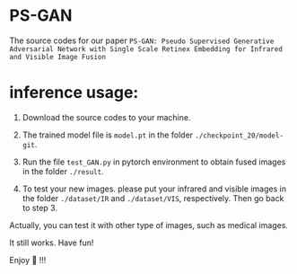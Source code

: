# PS-GAN
The source codes for our paper `PS-GAN: Pseudo Supervised Generative Adversarial Network with Single Scale Retinex Embedding for Infrared and Visible Image Fusion`

# inference usage:

1. Download the source codes to your machine.

2. The trained model file is `model.pt` in the folder `./checkpoint_20/model-git`.

3. Run the file `test_GAN.py` in pytorch environment to obtain fused images in the folder `./result`.

4. To test your new images. please put your infrared and visible images in the folder `./dataset/IR` and `./dataset/VIS`, respectively. Then go back to step 3. 

Actually, you can test it with other type of images, such as medical images. 

It still works. Have fun!

Enjoy :beers: !!!

